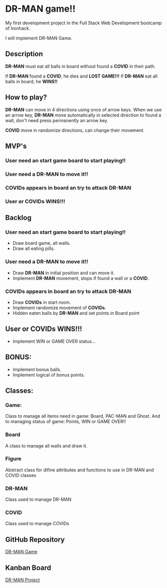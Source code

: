# DR-MAN game!!

My first development project in the Full Stack Web Development bootcamp of Ironhack.

I will implement DR-MAN Game.

## Description
**DR-MAN** must eat all balls in board without found a **COVID** in their path. 

If **DR-MAN** found a **COVID**, he dies and **LOST GAME!!!**
If **DR-MAN** eat all balls in board, he **WINS!!**

## How to play?
**DR-MAN** can move in 4 directions using once of arrow keys. When we use an arrow key, **DR-MAN** move automatically in selected direction to found a wall, don't need press permanently an arrow key.

**COVID** move in randomize directions, can change their movement.

## MVP's
### User need an start game board to start playing!!
### User need a DR-MAN to move it!!
### COVIDs appears in board an try to attack DR-MAN
### User or COVIDs WINS!!!

## Backlog
### User need an start game board to start playing!!
- Draw board game, all walls.
- Draw all eating pills.

### User need a DR-MAN to move it!!
- Draw **DR-MAN** in initial position and can move it.
- Implement **DR-MAN** movement, stops if found a wall or a **COVID**.

### COVIDs appears in board an try to attack DR-MAN
- Draw **COVIDs** in start room.
- Implement randomize movement of **COVIDs**.
- Hidden eaten balls by **DR-MAN** and set points in Board point

## User or COVIDs WINS!!!
- Implement WIN or GAME OVER status...

## BONUS:
- Implement bonus balls.
- Implement logical of bonus points.

## Classes:
### Game:
Class to manage all items need in game: Board, PAC-MAN and Ghost. And to managing status of game: Points, WIN or GAME OVER!!

### Board
A class to manage all walls and draw it.

### Figure
Abstract class for difine attributes and functions to use in DR-MAN and COVID classes

### DR-MAN
Class used to manage DR-MAN 

### COVID
Class used to manage COVIDs

## GitHub Repository
[DR-MAN Game](https://github.com/mdemena/dr-man-game)

## Kanban Board
[DR-MAN Project](https://trello.com/b/5eR5hkTY/dr-man-game)